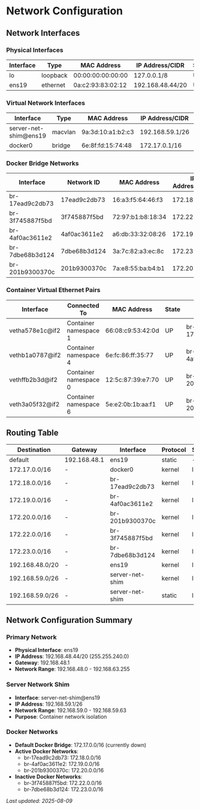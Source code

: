 # Network Configuration

## Network Interfaces

### Physical Interfaces

| Interface | Type | MAC Address | IP Address/CIDR | State | MTU |
|-----------|------|-------------|-----------------|-------|-----|
| lo | loopback | 00:00:00:00:00:00 | 127.0.0.1/8 | UP | 65536 |
| ens19 | ethernet | 0a:c2:93:83:02:12 | 192.168.48.44/20 | UP | 1500 |

### Virtual Network Interfaces

| Interface | Type | MAC Address | IP Address/CIDR | State | MTU |
|-----------|------|-------------|-----------------|-------|-----|
| server-net-shim@ens19 | macvlan | 9a:3d:10:a1:b2:c3 | 192.168.59.1/26 | UP | 1500 |
| docker0 | bridge | 6e:8f:fd:15:74:48 | 172.17.0.1/16 | DOWN | 1500 |

### Docker Bridge Networks

| Interface | Network ID | MAC Address | IP Address/CIDR | State | MTU |
|-----------|------------|-------------|-----------------|-------|-----|
| br-17ead9c2db73 | 17ead9c2db73 | 16:a3:f5:64:46:f3 | 172.18.0.1/16 | UP | 1500 |
| br-3f745887f5bd | 3f745887f5bd | 72:97:b1:b8:18:34 | 172.22.0.1/16 | DOWN | 1500 |
| br-4af0ac3611e2 | 4af0ac3611e2 | a6:db:33:32:08:26 | 172.19.0.1/16 | UP | 1500 |
| br-7dbe68b3d124 | 7dbe68b3d124 | 3a:7c:82:a3:ec:8c | 172.23.0.1/16 | DOWN | 1500 |
| br-201b9300370c | 201b9300370c | 7a:e8:55:ba:b4:b1 | 172.20.0.1/16 | UP | 1500 |

### Container Virtual Ethernet Pairs

| Interface | Connected To | MAC Address | State | Bridge |
|-----------|--------------|-------------|-------|--------|
| vetha578e1c@if2 | Container namespace 1 | 66:08:c9:53:42:0d | UP | br-17ead9c2db73 |
| vethb1a0787@if2 | Container namespace 4 | 6e:fc:86:ff:35:77 | UP | br-4af0ac3611e2 |
| vethffb2b3d@if2 | Container namespace 0 | 12:5c:87:39:e7:70 | UP | br-201b9300370c |
| veth3a05f32@if2 | Container namespace 6 | 5e:e2:0b:1b:aa:f1 | UP | br-201b9300370c |

## Routing Table

| Destination | Gateway | Interface | Protocol | Scope | Metric |
|-------------|---------|-----------|----------|-------|--------|
| default | 192.168.48.1 | ens19 | static | - | - |
| 172.17.0.0/16 | - | docker0 | kernel | link | linkdown |
| 172.18.0.0/16 | - | br-17ead9c2db73 | kernel | link | - |
| 172.19.0.0/16 | - | br-4af0ac3611e2 | kernel | link | - |
| 172.20.0.0/16 | - | br-201b9300370c | kernel | link | - |
| 172.22.0.0/16 | - | br-3f745887f5bd | kernel | link | linkdown |
| 172.23.0.0/16 | - | br-7dbe68b3d124 | kernel | link | linkdown |
| 192.168.48.0/20 | - | ens19 | kernel | link | - |
| 192.168.59.0/26 | - | server-net-shim | kernel | link | - |
| 192.168.59.0/26 | - | server-net-shim | static | link | 100 |

## Network Configuration Summary

### Primary Network
- **Physical Interface**: ens19
- **IP Address**: 192.168.48.44/20 (255.255.240.0)
- **Gateway**: 192.168.48.1
- **Network Range**: 192.168.48.0 - 192.168.63.255

### Server Network Shim
- **Interface**: server-net-shim@ens19
- **IP Address**: 192.168.59.1/26
- **Network Range**: 192.168.59.0 - 192.168.59.63
- **Purpose**: Container network isolation

### Docker Networks
- **Default Docker Bridge**: 172.17.0.0/16 (currently down)
- **Active Docker Networks**:
  - br-17ead9c2db73: 172.18.0.0/16
  - br-4af0ac3611e2: 172.19.0.0/16
  - br-201b9300370c: 172.20.0.0/16
- **Inactive Docker Networks**:
  - br-3f745887f5bd: 172.22.0.0/16
  - br-7dbe68b3d124: 172.23.0.0/16

*Last updated: 2025-08-09*
